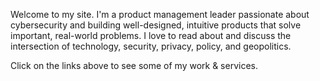 Welcome to my site. I'm a product management leader passionate about cybersecurity and building well-designed, intuitive products that solve important, real-world problems. I love to read about and discuss the intersection of technology, security, privacy, policy, and geopolitics. 

Click on the links above to see some of my work & services. 


